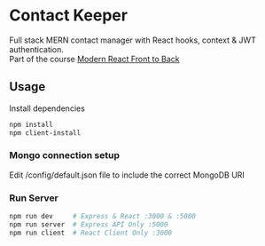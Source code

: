 # Contact Keeper

Full stack MERN contact manager with React hooks, context & JWT authentication.  
Part of the course [Modern React Front to Back](https://www.udemy.com/modern-react-front-to-back)


## Usage

Install dependencies

```bash
npm install
npm client-install
```

### Mongo connection setup

Edit /config/default.json file to include the correct MongoDB URI

### Run Server

```bash
npm run dev     # Express & React :3000 & :5000
npm run server  # Express API Only :5000
npm run client  # React Client Only :3000
```
